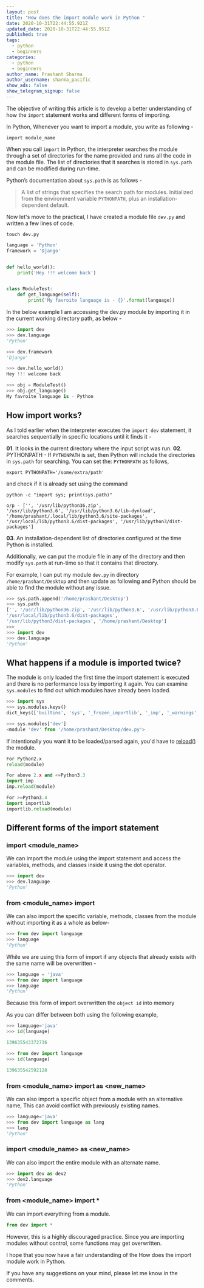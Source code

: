 ```yaml
---
layout: post
title: "How does the import module work in Python "
date: 2020-10-31T22:44:55.921Z
updated_date: 2020-10-31T22:44:55.951Z
published: true
tags:
  - python
  - beginners
categories:
  - python
  - beginners
author_name: Prashant Sharma
author_username: sharma_pacific
show_ads: false
show_telegram_signup: false
---
```

The objective of writing this article is to develop a better understanding of how the `import` statement works and different forms of importing.

In Python, Whenever you want to import a module, you write as following -
	
```
import module_name
```

When you call `import` in Python, the interpreter searches the module through a set of directories for the name provided and runs all the code in the module file. The list of directories that it searches is stored in `sys.path` and can be modified during run-time.

Python’s documentation about `sys.path` is as follows -

> A list of strings that specifies the search path for modules. Initialized from the environment variable `PYTHONPATH`, plus an installation-dependent default.

Now let's move to the practical, I have created a module file `dev.py` and written a few lines of code.

```shell
touch dev.py
```

```python
language = 'Python'
framework = 'Django'


def hello_world():
    print('Hey !!! welcome back')


class ModuleTest:
    def get_language(self):
        print('My favroite language is - {}'.format(language))
```

In the below example I am accessing the dev.py module by importing it in the current working directory path, as below - 

```python
>>> import dev
>>> dev.language
'Python'

>>> dev.framework
'Django'

>>> dev.hello_world()
Hey !!! welcome back

>>> obj = ModuleTest()
>>> obj.get_language()
My favroite language is - Python
```

## How import works?

As I told earlier when the interpreter executes the `import dev` statement, it searches sequentially in specific locations until it finds it - 	

**01**. It looks in the current directory where the input script was run.
**02**. PYTHONPATH - If `PYTHONPATH` is set, then Python will include the directories in `sys.path` for searching. You can set the: `PYTHONPATH` as follows,
 
```shell
export PYTHONPATH='/some/extra/path'
```

and check if it is already set using the command

```shell
python -c "import sys; print(sys.path)"

o/p - ['', '/usr/lib/python36.zip',
'/usr/lib/python3.6', '/usr/lib/python3.6/lib-dynload', '/home/prashant/.local/lib/python3.6/site-packages', '/usr/local/lib/python3.6/dist-packages', '/usr/lib/python3/dist-packages']
```

**03**. An installation-dependent list of directories configured at the time Python is installed.

Additionally, we can put the module file in any of the directory and then modify `sys.path` at run-time so that it contains that directory.

For example, I can put my module `dev.py` in directory `/home/prashant/Desktop` and then update as following and Python should be able to find the module without any issue.

```python
>>> sys.path.append('/home/prashant/Desktop')
>>> sys.path
['', '/usr/lib/python36.zip', '/usr/lib/python3.6', '/usr/lib/python3.6/lib-dynload', '/home/prashant/.local/lib/python3.6/site-packages',
'/usr/local/lib/python3.6/dist-packages',
'/usr/lib/python3/dist-packages', '/home/prashant/Desktop']
>>> 
>>> import dev
>>> dev.language
'Python'
```

## What happens if a module is imported twice?

The module is only loaded the first time the import statement is executed and there is no performance loss by importing it again. You can examine `sys.modules` to find out which modules have already been loaded.

```python
>>> import sys
>>> sys.modules.keys()
dict_keys(['builtins', 'sys', '_frozen_importlib', '_imp', '_warnings', '_thread', '_weakref', '_frozen_importlib_external', '_io', 'marshal', 'posix', 'zipimport', 'encodings', 'codecs', '_codecs', 'encodings.aliases', 'encodings.utf_8', '_signal', '__main__', 'encodings.latin_1', 'io', 'abc', '_weakrefset', 'site', 'os', 'errno', 'stat', '_stat', 'posixpath', 'genericpath', 'os.path', '_collections_abc', '_sitebuiltins', 'sysconfig', '_sysconfigdata_m_linux_x86_64-linux-gnu', '_bootlocale', '_locale', 'types', 'functools', '_functools', 'collections', 'operator', '_operator', 'keyword', 'heapq', '_heapq', 'itertools', 'reprlib', '_collections', 'weakref', 'collections.abc', 'importlib', 'importlib._bootstrap', 'importlib._bootstrap_external', 'warnings', 'importlib.util', 'importlib.abc', 'importlib.machinery', 'contextlib', 'backports', 'zope', 'sitecustomize', 'apport_python_hook', 'readline', 'atexit', 'rlcompleter', 'dev'])

>>> sys.modules['dev']
<module 'dev' from '/home/prashant/Desktop/dev.py'>
```

If intentionally you want it to be loaded/parsed again, you'd have to [reload()](https://docs.python.org/3/library/importlib.html#importlib.reload) the module.

```python
For Python2.x
reload(module)

For above 2.x and <=Python3.3
import imp
imp.reload(module)

For >=Python3.4
import importlib
importlib.reload(module)
```

## Different forms of the import statement

### import <module_name>

We can import the module using the import statement and access the variables, methods, and classes inside it using the dot operator.

```python
>>> import dev
>>> dev.language
'Python'
```

### from <module_name> import <name>
We can also import the specific variable, methods, classes from the module without importing it as a whole as below- 

```python
>>> from dev import language
>>> language
'Python'
```

While we are using this form of import if any objects that already exists with the same name will be overwritten -

```python
>>> language = 'java'
>>> from dev import language
>>> language
'Python'
```

Because this form of import overwritten the `object id` into memory

As you can differ between both using the following example, 

```python
>>> language='java'
>>> id(language)

139635543372736

>>> from dev import language
>>> id(language)

139635542592128
```

### from <module_name> import <name> as <new_name>

We can also import a specific object from a module with an alternative name, This can avoid conflict with previously existing names.

```python
>>> language='java'
>>> from dev import language as lang
>>> lang
'Python'
```

### import <module_name> as <new_name>

We can also import the entire module with an alternate name.

```python
>>> import dev as dev2
>>> dev2.language
'Python'
```

### from <module_name> import *

We can import everything from a module.

```python
from dev import *
```

However, this is a highly discouraged practice. Since you are importing modules without control, some functions may get overwritten.

I hope that you now have a fair understanding of the How does the import module work in Python.

If you have any suggestions on your mind, please let me know in the comments.